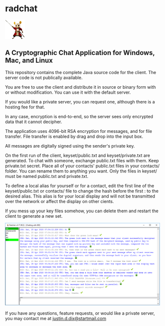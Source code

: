 # radchat
![dormouse](https://github.com/justinddix/radchat/blob/master/src/images/dormouse2.png) 

## **A Cryptographic Chat Application for Windows, Mac, and Linux**

This repository contains the complete Java source code for the client.  The server code is not publically available.

You are free to use the client and distribute it in source or binary form with or without modification.  You can use it with the default server.

If you would like a private server, you can request one, although there is a hosting fee for that.

In any case, encryption is end-to-end, so the server sees only encrypted data that it cannot decipher.

The application uses 4096-bit RSA encryption for messages, and for file transfer.  File transfer is enabled by drag and drop into the input box.

All messages are digitally signed using the sender's private key.

On the first run of the client, keyset/public.txt and keyset/private.txt are generated.  To chat with someone, exchange public.txt files with them.  Keep private.txt secret.  Place all of your contacts' public.txt files in your contacts/ folder.  You can rename them to anything you want.  Only the files in keyset/ must be named public.txt and private.txt.

To define a local alias for yourself or for a contact, edit the first line of the keyset/public.txt or contacts/ file to change the hash before the first : to the desired alias.  This alias is for your local display and will not be transmitted over the network or affect the display on other cients.

If you mess up your key files somehow, you can delete them and restart the client to generate a new set.

![dormouse](https://github.com/justinddix/radchat/blob/master/src/images/demo.png) 

If you have any questions, feature requests, or would like a private server, you may contact me at justin.d.dix@startmail.com
